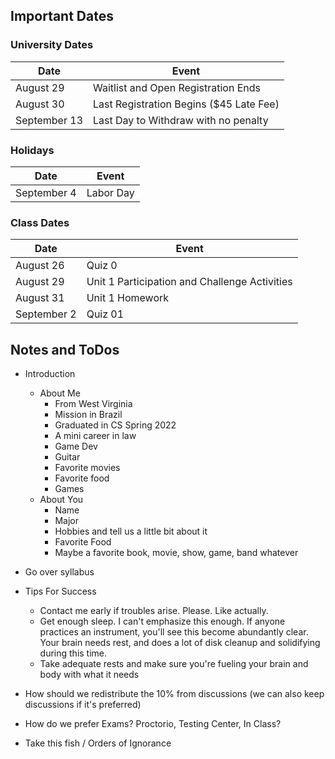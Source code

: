 ## Important Dates

### University Dates
| Date | Event |
| --- | --- |
| August 29 | Waitlist and Open Registration Ends |
| August 30 | Last Registration Begins ($45 Late Fee) |
| September 13 | Last Day to Withdraw with no penalty |

### Holidays
| Date | Event |
| --- | --- |
| September 4 | Labor Day |

### Class Dates
| Date | Event |
| --- | --- |
| August 26 | Quiz 0 |
| August 29 | Unit 1 Participation and Challenge Activities |
| August 31 | Unit 1 Homework |
| September 2 | Quiz 01 |

## Notes and ToDos

- Introduction
	- About Me
		- From West Virginia
		- Mission in Brazil
		- Graduated in CS Spring 2022
		- A mini career in law
		- Game Dev 
		- Guitar
		- Favorite movies
		- Favorite food
		- Games
	- About You
		- Name
		- Major
		- Hobbies and tell us a little bit about it
		- Favorite Food
		- Maybe a favorite book, movie, show, game, band whatever

- Go over syllabus
- Tips For Success
	- Contact me early if troubles arise. Please. Like actually.
	- Get enough sleep. I can't emphasize this enough. If anyone practices an instrument, you'll see this become abundantly clear. Your brain needs rest, and does a lot of disk cleanup and solidifying during this time.
	- Take adequate rests and make sure you're fueling your brain and body with what it needs

- How should we redistribute the 10% from discussions (we can also keep discussions if it's preferred)
- How do we prefer Exams? Proctorio, Testing Center, In Class?
- Take this fish / Orders of Ignorance